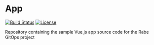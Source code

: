 # App

[![Build Status](https://jenkinsci.rabegitops.it/buildStatus/icon?job=app%2Fmaster)](https://jenkinsci.rabegitops.it/job/app/job/master/)
[![License](https://img.shields.io/github/license/rabe-gitops/app)](LICENSE)

Repository containing the sample Vue.js app source code for the Rabe GitOps project
